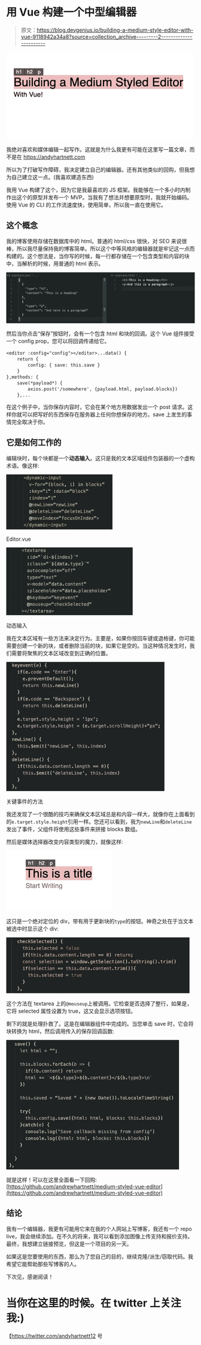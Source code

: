 # 用 Vue 构建一个中型编辑器

> 原文：<https://blog.devgenius.io/building-a-medium-style-editor-with-vue-9118942a34a8?source=collection_archive---------2----------------------->

![](img/b92009e7ee6e08d43f2e379147c1123c.png)

我绝对喜欢和媒体编辑一起写作。这就是为什么我更有可能在这里写一篇文章，而不是在 https://andyhartnett.com

所以为了打破写作障碍，我决定建立自己的编辑器。还有其他类似的回购，但我想为自己建立这一点。(我喜欢建造东西)

我用 Vue 构建了这个，因为它是我最喜欢的 JS 框架。我能够在一个多小时内制作出这个的原型并发布一个 MVP。当我有了想法并想要原型时，我就开始编码。使用 Vue 的 CLI 的工作流速度快，使用简单，所以我一直在使用它。

## 这个概念

我的博客使用存储在数据库中的 html。普通的 html/css 很快，对 SEO 来说很棒，所以我尽量保持我的博客简单。所以这个中等风格的编辑器就是牢记这一点而构建的。这个想法是，当你写的时候，每一行都存储在一个包含类型和内容的块中，当解析的时候，用普通的 html 表示。

![](img/da9291d02a6f5918ba12a2355a7d330b.png)

然后当你点击“保存”按钮时，会有一个包含 html 和块的回调。这个 Vue 组件接受一个 config prop，您可以将回调传递给它。

```
<editor :config="config"></editor>...data() {
    return {
        config: { save: this.save }
    }
},methods: {
    save(*payload*) {
        axios.post('/somewhere', {payload.html, payload.blocks})
    },...
```

在这个例子中，当你保存内容时，它会在某个地方用数据发出一个 post 请求。这样你就可以把写好的东西保存在服务器上任何你想保存的地方。save 上发生的事情完全取决于你。

## 它是如何工作的

编辑块时，每个块都是一个**动态输入**。这只是我的文本区域组件包装器的一个虚构术语。像这样:

![](img/5ac96ed918a86701e335d8bf47602b91.png)

Editor.vue

![](img/9c6398ea127b3e7707220f00f034997f.png)

动态输入

我在文本区域有一些方法来决定行为。主要是，如果你按回车键或退格键，你可能需要创建一个新的块，或者删除当前的块，如果它是空的。当这种情况发生时，我们需要将聚焦的文本区域改变到正确的位置。

![](img/d90c9484ac62544c0a1f1425885ba75b.png)

关键事件的方法

我还发现了一个很酷的技巧来确保文本区域总是和内容一样大，就像你在上面看到的`e.target.style.height`引用一样。您还可以看到，我为`newLine`和`deleteLine`发出了事件，父组件将使用这些事件来拼接 blocks 数组。

然后是媒体选择器改变内容类型的魔力，就像这样:

![](img/7b9c46ff3057168a1985c1f2a2e6b98c.png)

这只是一个绝对定位的 div，带有用于更新块的`type`的按钮。神奇之处在于当文本被选中时显示这个 div:

![](img/897d9b40abbc28ab7ef32d2f4f992e82.png)

这个方法在 textarea 上的`@mouseup`上被调用。它检查是否选择了整行，如果是，它将 selected 属性设置为 true，这又会显示选项按钮。

剩下的就是处理扑救了。这是在编辑器组件中完成的。当您单击 save 时，它会将块转换为 html，然后调用传入的保存回调函数:

![](img/f984ed9473731bb330ce7c0dd4787605.png)

就是这样！可以在这里全面看一下回购:[https://github.com/andrewhartnett/medium-styled-vue-editor](https://github.com/andrewhartnett/medium-styled-vue-editor)

## 结论

我有一个编辑器，我更有可能用它来在我的个人网站上写博客，我还有一个 repo live，我会继续添加。在不久的将来，我可以看到添加图像上传支持和报价支持。最终，我想建立链接预览，但这是一个项目的另一天。

如果这是您要使用的东西，那么为了您自己的目的，继续克隆/派生/窃取代码。我希望它能帮助那些写博客的人。

下次见，感谢阅读！

# 当你在这里的时候。在 twitter 上关注我:)

【https://twitter.com/andyhartnett12 号